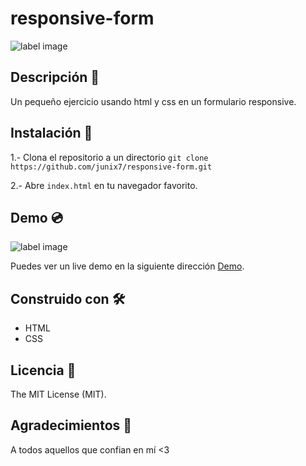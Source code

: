# responsive-form


![label image](https://img.shields.io/badge/status-in%20progress-yellow)

## Descripción 📝️
 Un pequeño ejercicio usando html y css en un formulario responsive. 


## Instalación 🔧️

1.- Clona el repositorio a un directorio
```git clone https://github.com/junix7/responsive-form.git ```

2.- Abre ```index.html``` en tu navegador favorito.

## Demo 💿️
![label image](https://github.com/junix7/responsive-form/blob/master/images/preview.png)

Puedes ver un live demo en la siguiente dirección [Demo](https://junix7.github.io/responsive-form/).

## Construido con 🛠️
- HTML
- CSS


## Licencia 📃️

The MIT License (MIT).

## Agradecimientos 🎁️

A todos aquellos que confian en mí <3

